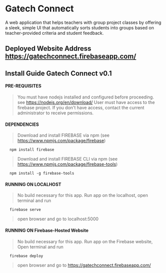 # Gatech Connect
A web application that helps teachers with group project classes by offering a sleek, simple UI that automatically sorts students into groups based on teacher-provided criteria and student feedback.
## Deployed Website Address https://gatechconnect.firebaseapp.com/
## Install Guide Gatech Connect v0.1
#### PRE-REQUISITES
>You must have nodejs installed and configured before proceeding. see
https://nodejs.org/en/download/
>User must have access to the firebase project. If you don't have access, contact the current administrator to receive permissions.
#### DEPENDENCIES
  >Download and install FIREBASE via npm (see https://www.npmjs.com/package/firebase)
  ```shell
    npm install firebase
  ```
  >Download and install FIREBASE CLI via npm (see https://www.npmjs.com/package/firebase-tools)
  ```shell
    npm install -g firebase-tools
  ```
#### RUNNING ON LOCALHOST
>No build necessary for this app.
>Run app on the localhost, open terminal and run
  ```shell
    firebase serve
  ```
>open browser and go to localhost:5000
#### RUNNING ON Firebase-Hosted Website
>No build necessary for this app.
>Run app on the Firebase website, Open terminal and run
  ```shell
    firebase deploy
  ```
>open browser and go to https://gatechconnect.firebaseapp.com/
